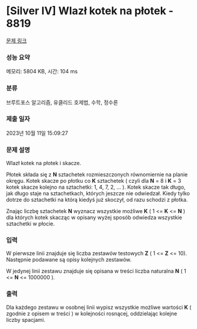 # [Silver IV] Wlazł kotek na płotek - 8819 

[문제 링크](https://www.acmicpc.net/problem/8819) 

### 성능 요약

메모리: 5804 KB, 시간: 104 ms

### 분류

브루트포스 알고리즘, 유클리드 호제법, 수학, 정수론

### 제출 일자

2023년 10월 11일 15:09:27

### 문제 설명

<p>Wlazł kotek na płotek i skacze.</p>

<p>Płotek składa się z <strong>N</strong> sztachetek rozmieszczonych równomiernie na planie okręgu. Kotek skacze po płotku co <strong>K</strong> sztachetek ( czyli dla <strong>N</strong> = 8 i <strong>K</strong> = 3 kotek skacze kolejno na sztachetki: 1, 4, 7, 2, ... ). Kotek skacze tak długo, jak długo staje na sztachetkach, których jeszcze nie odwiedzał. Kiedy tylko dotrze do sztachetki na którą kiedyś już skoczył, od razu schodzi z płotka.</p>

<p>Znając liczbę sztachetek <strong>N</strong> wyznacz wszystkie możliwe <strong>K</strong> ( 1 <= <strong>K</strong> <= <strong>N</strong> ) dla których kotek skacząc w opisany wyżej sposób odwiedza wszystkie sztachetki w płocie.</p>

### 입력 

 <p>W pierwsze linii znajduje się liczba zestawów testowych <strong>Z</strong> ( 1 <= <strong>Z</strong> <= 10). Następnie podawane są opisy kolejnych zestawów.</p>

<p>W jedynej linii zestawu znajduje się opisana w treści liczba naturalna <strong>N</strong> ( 1 <= <strong>N</strong> <strong> </strong><= 1000000 ).</p>

### 출력 

 <p>Dla każdego zestawu w osobnej linii wypisz wszystkie możliwe wartości <strong>K</strong> ( zgodnie z opisem w treści ) w kolejności rosnącej, oddzielając kolejne liczby spacjami.</p>

